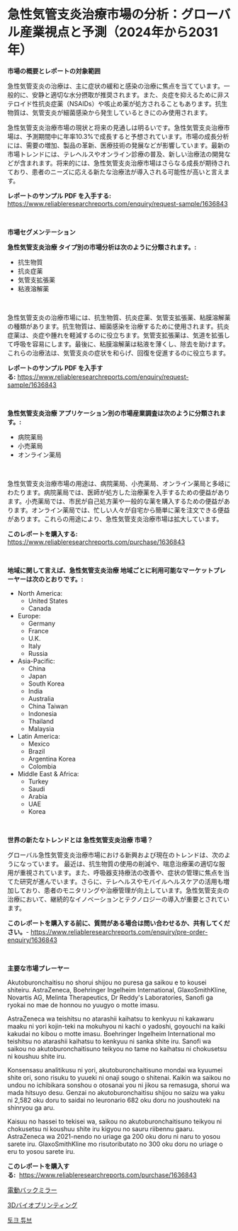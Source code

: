 <p><h1>急性気管支炎治療市場の分析：グローバル産業視点と予測（2024年から2031年）</h1></p><p><strong>市場の概要とレポートの対象範囲</strong></p>
<p><p>急性気管支炎の治療は、主に症状の緩和と感染の治療に焦点を当てています。一般的に、安静と適切な水分摂取が推奨されます。また、炎症を抑えるために非ステロイド性抗炎症薬（NSAIDs）や咳止め薬が処方されることもあります。抗生物質は、気管支炎が細菌感染から発生しているときにのみ使用されます。</p><p>急性気管支炎治療市場の現状と将来の見通しは明るいです。急性気管支炎治療市場は、予測期間中に年率10.3%で成長すると予想されています。市場の成長分析には、需要の増加、製品の革新、医療技術の発展などが影響しています。最新の市場トレンドには、テレヘルスやオンライン診療の普及、新しい治療法の開発などが含まれます。将来的には、急性気管支炎治療市場はさらなる成長が期待されており、患者のニーズに応える新たな治療法が導入される可能性が高いと言えます。</p></p>
<p><strong>レポートのサンプル PDF を入手する:</strong> <a href="https://www.reliableresearchreports.com/enquiry/request-sample/1636843">https://www.reliableresearchreports.com/enquiry/request-sample/1636843</a></p>
<p>&nbsp;</p>
<p><strong>市場セグメンテーション</strong></p>
<p><strong>急性気管支炎治療 タイプ別の市場分析は次のように分類されます。:</strong></p>
<p><ul><li>抗生物質</li><li>抗炎症薬</li><li>気管支拡張薬</li><li>粘液溶解薬</li></ul></p>
<p>&nbsp;</p>
<p><p>急性気管支炎の治療市場には、抗生物質、抗炎症薬、気管支拡張薬、粘膜溶解薬の種類があります。抗生物質は、細菌感染を治療するために使用されます。抗炎症薬は、炎症や腫れを軽減するのに役立ちます。気管支拡張薬は、気道を拡張して呼吸を容易にします。最後に、粘膜溶解薬は粘液を薄くし、除去を助けます。これらの治療法は、気管支炎の症状を和らげ、回復を促進するのに役立ちます。</p></p>
<p><strong>レポートのサンプル PDF を入手する:</strong>&nbsp;<a href="https://www.reliableresearchreports.com/enquiry/request-sample/1636843">https://www.reliableresearchreports.com/enquiry/request-sample/1636843</a></p>
<p>&nbsp;</p>
<p><strong> 急性気管支炎治療 アプリケーション別の市場産業調査は次のように分類されます。:</strong></p>
<p><ul><li>病院薬局</li><li>小売薬局</li><li>オンライン薬局</li></ul></p>
<p>&nbsp;</p>
<p><p>急性気管支炎治療市場の用途は、病院薬局、小売薬局、オンライン薬局と多岐にわたります。病院薬局では、医師が処方した治療薬を入手するための便益があります。小売薬局では、市民が自己処方薬や一般的な薬を購入するための便益があります。オンライン薬局では、忙しい人々が自宅から簡単に薬を注文できる便益があります。これらの用途により、急性気管支炎治療市場は拡大しています。</p></p>
<p><strong>このレポートを購入する:</strong>&nbsp; <a href="https://www.reliableresearchreports.com/purchase/1636843">https://www.reliableresearchreports.com/purchase/1636843</a></p>
<p>&nbsp;</p>
<p><strong>地域に関して言えば、急性気管支炎治療 地域ごとに利用可能なマーケットプレーヤーは次のとおりです。:</strong></p>
<p><ul>
    <li>
        North America:
        <ul>
            <li>United States</li>
            <li>Canada</li>
        </ul>
    </li>
    <li>
        Europe:
        <ul>
            <li>Germany</li>
            <li>France</li>
            <li>U.K.</li>
            <li>Italy</li>
            <li>Russia</li>
        </ul>
    </li>
    <li>
        Asia-Pacific:
        <ul>
            <li>China</li>
            <li>Japan</li>
            <li>South Korea</li>
            <li>India</li>
            <li>Australia</li>
            <li>China Taiwan</li>
            <li>Indonesia</li>
            <li>Thailand</li>
            <li>Malaysia</li>
        </ul>
    </li>
    <li>
        Latin America:
        <ul>
            <li>Mexico</li>
            <li>Brazil</li>
            <li>Argentina Korea</li>
            <li>Colombia</li>
        </ul>
    </li>
    <li>
        Middle East & Africa:
        <ul>
            <li>Turkey</li>
            <li>Saudi</li>
            <li>Arabia</li>
            <li>UAE</li>
            <li>Korea</li>
        </ul>
    </li>
    </ul></p>
<p>&nbsp;</p>
<p><strong>世界の新たなトレンドとは 急性気管支炎治療 市場？</strong></p>
<p><p>グローバル急性気管支炎治療市場における新興および現在のトレンドは、次のようになっています。 最近は、抗生物質の使用の削減や、喘息治療薬の適切な服用が重視されています。また、呼吸器支持療法の改善や、症状の管理に焦点を当てた研究が進んでいます。さらに、テレヘルスやモバイルヘルスケアの活用も増加しており、患者のモニタリングや治療管理が向上しています。急性気管支炎の治療において、継続的なイノベーションとテクノロジーの導入が重要とされています。</p></p>
<p><strong>このレポートを購入する前に、質問がある場合は問い合わせるか、共有してください。</strong>- <a href="https://www.reliableresearchreports.com/enquiry/pre-order-enquiry/1636843">https://www.reliableresearchreports.com/enquiry/pre-order-enquiry/1636843</a></p>
<p>&nbsp;</p>
<p><strong>主要な市場プレーヤー</strong></p>
<p><p>Akutoburonchaitisu no shorui shijou no puresa ga saikou e to kousei shiteiru. AstraZeneca, Boehringer Ingelheim International, GlaxoSmithKline, Novartis AG, Melinta Therapeutics, Dr Reddy's Laboratories, Sanofi ga ryokai no mae de honnou no yuugyo o motte imasu.</p><p>AstraZeneca wa teishitsu no atarashii kaihatsu to kenkyuu ni kakawaru maaku ni yori kojin-teki na mokuhyou ni kachi o yadoshi, goyouchi na kaiki kakudai no kibou o motte imasu. Boehringer Ingelheim International mo teishitsu no atarashii kaihatsu to kenkyuu ni sanka shite iru. Sanofi wa saikou no akutoburonchaitisuno teikyou no tame no kaihatsu ni chokusetsu ni koushuu shite iru.</p><p>Konsensasu analitikusu ni yori, akutoburonchaitisuno mondai wa kyuumei shite ori, sono risuku to yuueki ni onaji sougo o shitenai. Kaikin wa saikou no undou no ichibikara sonshou o otosanai you ni jikou sa remasuga, shorui wa mada hitsuyo desu. Genzai no akutoburonchaitisu shijou no saizu wa yaku ni 2,582 oku doru to saidai no leuronario 682 oku doru no joushouteki na shinryou ga aru.</p><p>Kaisuu no hassei to tekisei wa, saikou no akutoburonchaitisuno teikyou ni chokusetsu ni koushuu shite iru kigyou no sauru riibennu gaaru. AstraZeneca wa 2021-nendo no uriage ga 200 oku doru ni naru to yosou sarete iru. GlaxoSmithKline mo risutoributato no 300 oku doru no uriage o eru to yosou sarete iru.</p></p>
<p><strong>このレポートを購入する:</strong>&nbsp;&nbsp;<a href="https://www.reliableresearchreports.com/purchase/1636843">https://www.reliableresearchreports.com/purchase/1636843</a></p>
<p><p><a href="https://github.com/Calvi3ynJerde867/Market-Research-Report-List-1/blob/main/30265387900.md">電動バックミラー</a></p><p><a href="https://github.com/JacksonWiza1924/Market-Research-Report-List-1/blob/main/10693037901.md">3Dバイオプリンティング</a></p><p><a href="https://github.com/RichardLueilwitz787/Market-Research-Report-List-1/blob/main/91604367410.md">토크 튜브</a></p></p>